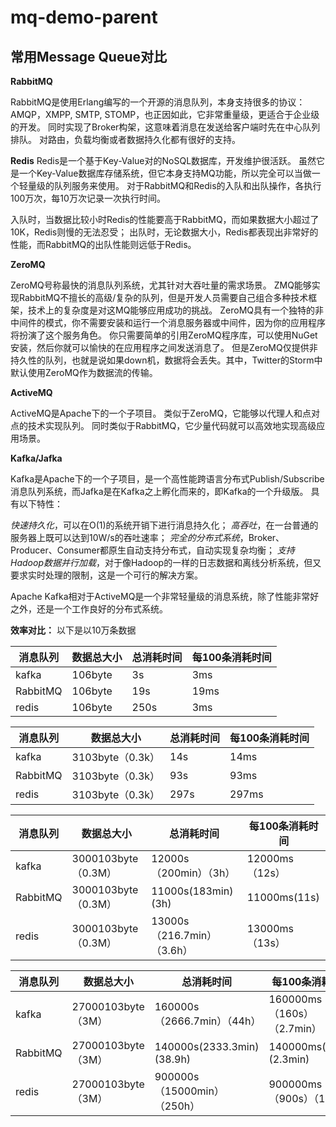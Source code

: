 # mq-demo-parent

## 常用Message Queue对比

**RabbitMQ**

RabbitMQ是使用Erlang编写的一个开源的消息队列，本身支持很多的协议：AMQP，XMPP, SMTP, STOMP，也正因如此，它非常重量级，更适合于企业级的开发。
同时实现了Broker构架，这意味着消息在发送给客户端时先在中心队列排队。
对路由，负载均衡或者数据持久化都有很好的支持。

**Redis**
Redis是一个基于Key-Value对的NoSQL数据库，开发维护很活跃。
虽然它是一个Key-Value数据库存储系统，但它本身支持MQ功能，所以完全可以当做一个轻量级的队列服务来使用。
对于RabbitMQ和Redis的入队和出队操作，各执行100万次，每10万次记录一次执行时间。

入队时，当数据比较小时Redis的性能要高于RabbitMQ，而如果数据大小超过了10K，Redis则慢的无法忍受；
出队时，无论数据大小，Redis都表现出非常好的性能，而RabbitMQ的出队性能则远低于Redis。

**ZeroMQ**

ZeroMQ号称最快的消息队列系统，尤其针对大吞吐量的需求场景。
ZMQ能够实现RabbitMQ不擅长的高级/复杂的队列，但是开发人员需要自己组合多种技术框架，技术上的复杂度是对这MQ能够应用成功的挑战。
ZeroMQ具有一个独特的非中间件的模式，你不需要安装和运行一个消息服务器或中间件，因为你的应用程序将扮演了这个服务角色。
你只需要简单的引用ZeroMQ程序库，可以使用NuGet安装，然后你就可以愉快的在应用程序之间发送消息了。
但是ZeroMQ仅提供非持久性的队列，也就是说如果down机，数据将会丢失。其中，Twitter的Storm中默认使用ZeroMQ作为数据流的传输。

**ActiveMQ**

ActiveMQ是Apache下的一个子项目。 
类似于ZeroMQ，它能够以代理人和点对点的技术实现队列。
同时类似于RabbitMQ，它少量代码就可以高效地实现高级应用场景。

**Kafka/Jafka**

Kafka是Apache下的一个子项目，是一个高性能跨语言分布式Publish/Subscribe消息队列系统，而Jafka是在Kafka之上孵化而来的，即Kafka的一个升级版。
具有以下特性：

_快速持久化_，可以在O(1)的系统开销下进行消息持久化；
_高吞吐_，在一台普通的服务器上既可以达到10W/s的吞吐速率；
_完全的分布式系统_，Broker、Producer、Consumer都原生自动支持分布式，自动实现复杂均衡；
_支持Hadoop数据并行加载_，对于像Hadoop的一样的日志数据和离线分析系统，但又要求实时处理的限制，这是一个可行的解决方案。

Apache Kafka相对于ActiveMQ是一个非常轻量级的消息系统，除了性能非常好之外，还是一个工作良好的分布式系统。


**效率对比：**
以下是以10万条数据

|消息队列            |数据总大小               |总消耗时间                   |每100条消耗时间 |
|--------------------|-------------------------|-----------------------------|----------------|
|kafka               |106byte                  |   3s                        |    3ms         |
|RabbitMQ            |106byte                  |   19s                       |    19ms        |
|redis               |106byte                  |   250s                      |    3ms         | 
 

|消息队列            |数据总大小               |总消耗时间                   |每100条消耗时间 |
|--------------------|-------------------------|-----------------------------|----------------|      
|kafka               |3103byte（0.3k）         |     14s                     |       14ms     |
|RabbitMQ            |3103byte（0.3k）         |     93s                     |       93ms     |
|redis               |3103byte（0.3k）         |     297s                    |       297ms    |   


|消息队列            |数据总大小               |总消耗时间                   |每100条消耗时间 |
|--------------------|-------------------------|-----------------------------|----------------|     
|kafka               |3000103byte（0.3M）      |  12000s（200min）（3h）     | 12000ms（12s） |
|RabbitMQ            |3000103byte（0.3M）      |  11000s(183min)(3h)         | 11000ms(11s)   |
|redis               |3000103byte（0.3M）      |  13000s（216.7min）（3.6h） | 13000ms（13s） |


|消息队列            |数据总大小               |总消耗时间                   |每100条消耗时间           |
|--------------------|-------------------------|-----------------------------|--------------------------|               
|kafka               |27000103byte（3M）       |  160000s（2666.7min）（44h）|160000ms（160s）（2.7min）|
|RabbitMQ            |27000103byte（3M）       |  140000s(2333.3min)(38.9h)  |140000ms(140s)(2.3min)    |
|redis               |27000103byte（3M）       |  900000s（15000min）（250h）| 900000ms（900s）（15min）|
